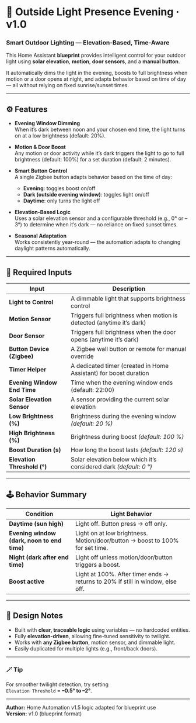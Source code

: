 # 🌙 Outside Light Presence Evening · v1.0

### Smart Outdoor Lighting — Elevation-Based, Time-Aware

This Home Assistant **blueprint** provides intelligent control for your outdoor light using **solar elevation**, **motion**, **door sensors**, and a **manual button**.

It automatically dims the light in the evening, boosts to full brightness when motion or a door opens at night, and adapts behavior based on time of day — all without relying on fixed sunrise/sunset times.

---

## ⚙️ Features

* **Evening Window Dimming**  
  When it’s dark between noon and your chosen end time, the light turns on at a low brightness (default: 20%).

* **Motion & Door Boost**  
  Any motion or door activity while it’s dark triggers the light to go to full brightness (default: 100%) for a set duration (default: 2 minutes).

* **Smart Button Control**  
  A single Zigbee button adapts behavior based on the time of day:
  - **Evening**: toggles boost on/off
  - **Dark (outside evening window)**: toggles light on/off
  - **Daytime**: only turns the light off

* **Elevation-Based Logic**  
  Uses a solar elevation sensor and a configurable threshold (e.g., 0° or –3°) to determine when it’s dark — no reliance on fixed sunset times.

* **Seasonal Adaptation**  
  Works consistently year-round — the automation adapts to changing daylight patterns automatically.

---

## 🧩 Required Inputs

| Input                        | Description                                                                 |
|-----------------------------|-----------------------------------------------------------------------------|
| **Light to Control**        | A dimmable light that supports brightness control                          |
| **Motion Sensor**           | Triggers full brightness when motion is detected (anytime it’s dark)       |
| **Door Sensor**             | Triggers full brightness when the door opens (anytime it’s dark)           |
| **Button Device (Zigbee)**  | A Zigbee wall button or remote for manual override                         |
| **Timer Helper**            | A dedicated timer (created in Home Assistant) for boost duration            |
| **Evening Window End Time** | Time when the evening window ends (default: 22:00)                         |
| **Solar Elevation Sensor**  | A sensor providing the current solar elevation                             |
| **Low Brightness (%)**      | Brightness during the evening window *(default: 20 %)*                     |
| **High Brightness (%)**     | Brightness during boost *(default: 100 %)*                                 |
| **Boost Duration (s)**      | How long the boost lasts *(default: 120 s)*                                |
| **Elevation Threshold (°)** | Solar elevation below which it’s considered dark *(default: 0 °)*          |

---

## 🕹️ Behavior Summary

| Condition                                             | Light Behavior                                                                 |
|------------------------------------------------------|--------------------------------------------------------------------------------|
| **Daytime (sun high)**                               | Light off. Button press → off only.                                            |
| **Evening window (dark, noon to end time)**          | Light on at low brightness. Motion/door/button → boost to 100% for set time.   |
| **Night (dark after end time)**                      | Light off unless motion/door/button triggers a boost.                         |
| **Boost active**                                     | Light at 100%. After timer ends → returns to 20% if still in window, else off. |

---

## 🧠 Design Notes

* Built with **clear, traceable logic** using variables — no hardcoded entities.
* Fully **elevation-driven**, allowing fine-tuned sensitivity to twilight.
* Works with **any Zigbee button**, motion sensor, and dimmable light.
* Easily duplicated for multiple lights (e.g., front/back doors).

---

### 🪄 Tip

For smoother twilight detection, try setting  
`Elevation Threshold` = **–0.5° to –2°**.

---

**Author:** Home Automation v1.5 logic adapted for blueprint use  
**Version:** v1.0 (blueprint format)

